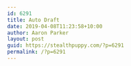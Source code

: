 ```yaml
---
id: 6291
title: Auto Draft
date: 2019-04-08T11:23:58+10:00
author: Aaron Parker
layout: post
guid: https://stealthpuppy.com/?p=6291
permalink: /?p=6291
---
```

